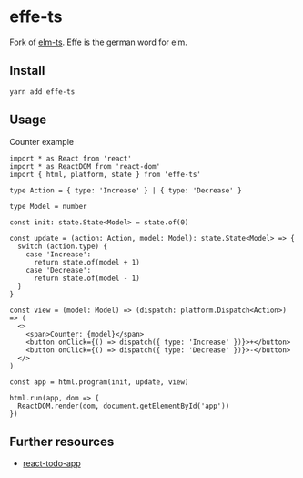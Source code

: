 # effe-ts

Fork of [elm-ts](https://github.com/gcanti/elm-ts). Effe is the german word for elm.

## Install

```
yarn add effe-ts
```

## Usage

Counter example

```tsx
import * as React from 'react'
import * as ReactDOM from 'react-dom'
import { html, platform, state } from 'effe-ts'

type Action = { type: 'Increase' } | { type: 'Decrease' }

type Model = number

const init: state.State<Model> = state.of(0)

const update = (action: Action, model: Model): state.State<Model> => {
  switch (action.type) {
    case 'Increase':
      return state.of(model + 1)
    case 'Decrease':
      return state.of(model - 1)
  }
}

const view = (model: Model) => (dispatch: platform.Dispatch<Action>) => (
  <>
    <span>Counter: {model}</span>
    <button onClick={() => dispatch({ type: 'Increase' })}>+</button>
    <button onClick={() => dispatch({ type: 'Decrease' })}>-</button>
  </>
)

const app = html.program(init, update, view)

html.run(app, dom => {
  ReactDOM.render(dom, document.getElementById('app'))
})
```

## Further resources

 * [react-todo-app](https://github.com/werk85/react-todo-app)
